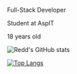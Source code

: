 Full-Stack Developer

Student at AspIT

18 years old

![Redd's GitHub stats](https://github-readme-stats.vercel.app/api?username=Its-Redd&theme=transparent&show_icons=true&hide=contribs,prs)

[![Top Langs](https://github-readme-stats.vercel.app/api/top-langs/?username=Its-Redd&theme=react&layout=compact)](https://github.com/anuraghazra/github-readme-stats)
